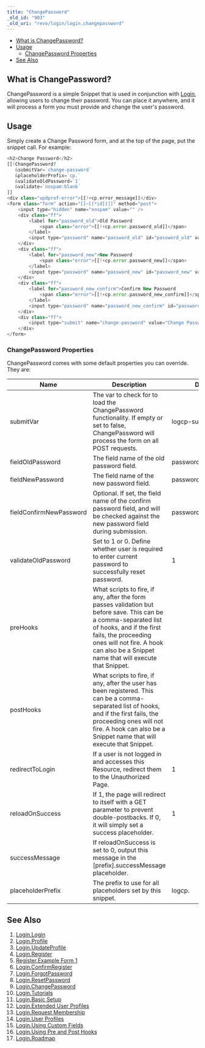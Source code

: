 ```yaml
---
title: "ChangePassword"
_old_id: "903"
_old_uri: "revo/login/login.changepassword"
---
```


- [What is ChangePassword?](#Login.ChangePassword-WhatisChangePassword%3F)
- [Usage](#Login.ChangePassword-Usage)
  - [ChangePassword Properties](#Login.ChangePassword-ChangePasswordProperties)
- [See Also](#Login.ChangePassword-SeeAlso)



## What is ChangePassword? 

ChangePassword is a simple Snippet that is used in conjunction with [Login](/extras/revo/login/login.login "Login.Login"), allowing users to change their password. You can place it anywhere, and it will process a form you must provide and change the user's password.

## Usage 

Simply create a Change Password form, and at the top of the page, put the snippet call. For example:

``` php 
<h2>Change Password</h2>
[[!ChangePassword?
   &submitVar=`change-password`
   &placeholderPrefix=`cp.`
   &validateOldPassword=`1`
   &validate=`nospam:blank`
]]
<div class="updprof-error">[[!+cp.error_message]]</div>
<form class="form" action="[[~[[*id]]]]" method="post">
    <input type="hidden" name="nospam" value="" />
    <div class="ff">
        <label for="password_old">Old Password
            <span class="error">[[!+cp.error.password_old]]</span>
        </label>
        <input type="password" name="password_old" id="password_old" value="[[+cp.password_old]]" />
    </div>
    <div class="ff">
        <label for="password_new">New Password
            <span class="error">[[!+cp.error.password_new]]</span>
        </label>
        <input type="password" name="password_new" id="password_new" value="[[+cp.password_new]]" />
    </div>
    <div class="ff">
        <label for="password_new_confirm">Confirm New Password
            <span class="error">[[!+cp.error.password_new_confirm]]</span>
        </label>
        <input type="password" name="password_new_confirm" id="password_new_confirm" value="[[+cp.password_new_confirm]]" />
    </div>
    <div class="ff">
        <input type="submit" name="change-password" value="Change Password" />
    </div>
</form>
```

### ChangePassword Properties 

ChangePassword comes with some default properties you can override. They are:

| Name | Description | Default |
|------|-------------|---------|
| submitVar | The var to check for to load the ChangePassword functionality. If empty or set to false, ChangePassword will process the form on all POST requests. | logcp-submit |
| fieldOldPassword | The field name of the old password field. | password\_old |
| fieldNewPassword | The field name of the new password field. | password\_new |
| fieldConfirmNewPassword | Optional. If set, the field name of the confirm password field, and will be checked against the new password field during submission. | password\_new\_confirm |
| validateOldPassword | Set to 1 or 0. Define whether user is required to enter current password to successfully reset password. | 1 |
| preHooks | What scripts to fire, if any, after the form passes validation but before save. This can be a comma-separated list of hooks, and if the first fails, the proceeding ones will not fire. A hook can also be a Snippet name that will execute that Snippet. |  |
| postHooks | What scripts to fire, if any, after the user has been registered. This can be a comma-separated list of hooks, and if the first fails, the proceeding ones will not fire. A hook can also be a Snippet name that will execute that Snippet. |  |
| redirectToLogin | If a user is not logged in and accesses this Resource, redirect them to the Unauthorized Page. | 1 |
| reloadOnSuccess | If 1, the page will redirect to itself with a GET parameter to prevent double-postbacks. If 0, it will simply set a success placeholder. | 1 |
| successMessage | If reloadOnSuccess is set to 0, output this message in the \[prefix\].successMessage placeholder. |  |
| placeholderPrefix | The prefix to use for all placeholders set by this snippet. | logcp. |

## See Also 

1. [Login.Login](/extras/revo/login/login.login)
2. [Login.Profile](/extras/revo/login/login.profile)
3. [Login.UpdateProfile](/extras/revo/login/login.updateprofile)
4. [Login.Register](/extras/revo/login/login.register)
  1. [Register.Example Form 1](/extras/revo/login/login.register/register.example-form-1)
5. [Login.ConfirmRegister](/extras/revo/login/login.confirmregister)
6. [Login.ForgotPassword](/extras/revo/login/login.forgotpassword)
7. [Login.ResetPassword](/extras/revo/login/login.resetpassword)
8. [Login.ChangePassword](/extras/revo/login/login.changepassword)
9. [Login.Tutorials](/extras/revo/login/login.tutorials)
  1. [Login.Basic Setup](/extras/revo/login/login.tutorials/login.basic-setup)
  2. [Login.Extended User Profiles](/extras/revo/login/login.tutorials/login.extended-user-profiles)
  3. [Login.Request Membership](/extras/revo/login/login.tutorials/login.request-membership)
  4. [Login.User Profiles](/extras/revo/login/login.tutorials/login.user-profiles)
  5. [Login.Using Custom Fields](/extras/revo/login/login.tutorials/login.using-custom-fields)
  6. [Login.Using Pre and Post Hooks](/extras/revo/login/login.tutorials/login.using-pre-and-post-hooks)
10. [Login.Roadmap](/extras/revo/login/login.roadmap)